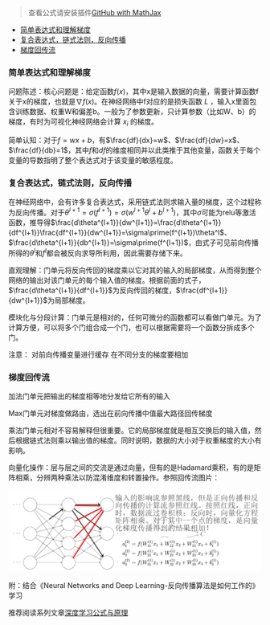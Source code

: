 > 查看公式请安装插件[GitHub with MathJax](https://chrome.google.com/webstore/detail/github-with-mathjax/ioemnmodlmafdkllaclgeombjnmnbima)
<!-- TOC -->

- [简单表达式和理解梯度](#简单表达式和理解梯度)
- [复合表达式，链式法则，反向传播](#复合表达式链式法则反向传播)
- [梯度回传流](#梯度回传流)

<!-- /TOC -->
### 简单表达式和理解梯度
问题陈述：核心问题是：给定函数$f(x)$，其中x是输入数据的向量，需要计算函数f关于x的梯度，也就是$\nabla f(x)$。在神经网络中f对应的是损失函数 $L$ ，输入x里面包含训练数据、权重W和偏差b。一般为了参数更新，只计算参数（比如W、b）的梯度，有时为可视化神经网络会计算 $x_i$ 的梯度。

简单认知：对于$f=wx+b$，有$\frac{df}{dx}=w$、$\frac{df}{dw}=x$、$\frac{df}{db}=1$，其中$f$和$df$的维度相同并以此类推于其他变量，函数关于每个变量的导数指明了整个表达式对于该变量的敏感程度。

### 复合表达式，链式法则，反向传播
在神经网络中，会有许多复合表达式，采用链式法则求输入量的梯度，这个过程称为反向传播。对于$\theta^{l+1}=\sigma(f^{l+1})=\sigma(w^{l+1} \theta^l+b^{l+1})$，其中$\sigma$可能为relu等激活函数，推导得$\frac{d\theta^{l+1}}{dw^{l+1}}=\frac{d\theta^{l+1}}{df^{l+1}}\frac{df^{l+1}}{dw^{l+1}}=\sigma\prime(f^{l+1})\theta^l$、$\frac{d\theta^{l+1}}{db^{l+1}}=\sigma\prime(f^{l+1})$，由式子可见前向传播所得的$\theta^l$和$f^l$都会被反向求导所利用，因此需要存储下来。

直观理解：门单元将反向传回的梯度乘以它对其的输入的局部梯度，从而得到整个网络的输出对该门单元的每个输入值的梯度。根据前面的式子，$\frac{d\theta^{l+1}}{df^{l+1}}$为反向传回的梯度，$\frac{df^{l+1}}{dw^{l+1}}$为局部梯度。

模块化与分段计算：门单元是相对的，任何可微分的函数都可以看做门单元。为了计算方便，可以将多个门组合成一个门，也可以根据需要将一个函数分拆成多个门。

注意：
对前向传播变量进行缓存
在不同分支的梯度要相加

### 梯度回传流
加法门单元把输出的梯度相等地分发给它所有的输入

Max门单元对梯度做路由，选出在前向传播中值最大路径回传梯度

乘法门单元相对不容易解释但很重要。它的局部梯度就是相互交换后的输入值，然后根据链式法则乘以输出值的梯度。同时说明，数据的大小对于权重梯度的大小有影响。

向量化操作：层与层之间的交流是通过向量，但有的是Hadamard乘积，有的是矩阵相乘，分辨两种乘法以防混淆维度和转置操作。参照回传流图片：

![反向传播](image/反向传播.png)


附：结合《Neural Networks and Deep Learning-反向传播算法是如何工作的》学习

推荐阅读系列文章[深度学习公式与原理](http://www.cnblogs.com/pinard/category/894694.html)
